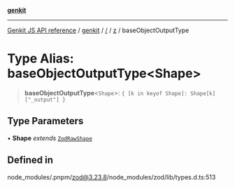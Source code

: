 [**genkit**](../../../README.md)

***

[Genkit JS API reference](../../../../README.md) / [genkit](../../../README.md) / [/](../../../README.md) / [z](../README.md) / baseObjectOutputType

# Type Alias: baseObjectOutputType\<Shape\>

> **baseObjectOutputType**\<`Shape`\>: `{ [k in keyof Shape]: Shape[k]["_output"] }`

## Type Parameters

• **Shape** *extends* [`ZodRawShape`](ZodRawShape.md)

## Defined in

node\_modules/.pnpm/zod@3.23.8/node\_modules/zod/lib/types.d.ts:513
